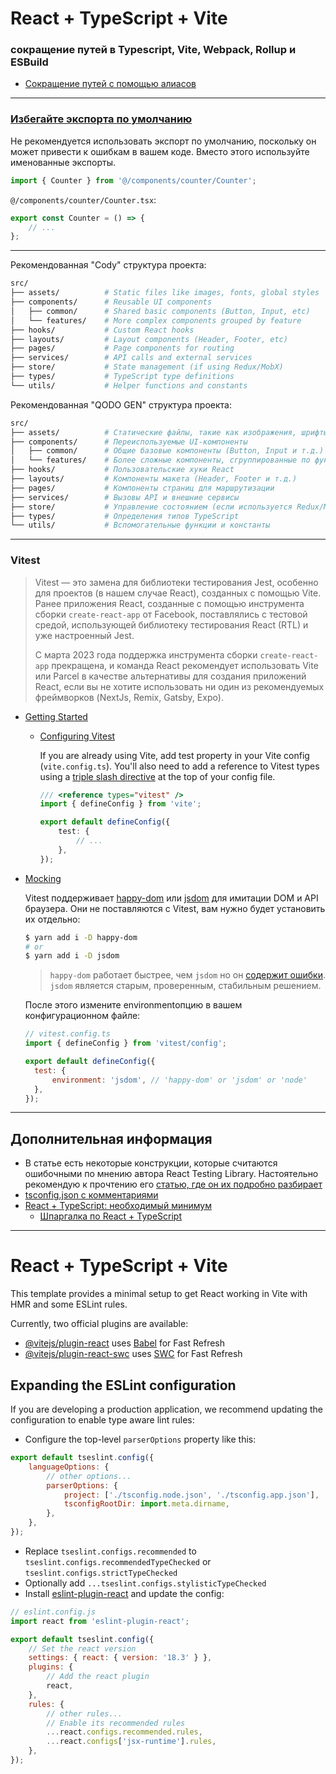 # React + TypeScript + Vite

### сокращение путей в Typescript, Vite, Webpack, Rollup и ESBuild

- [Сокращение путей с помощью алиасов ](https://vc.ru/dev/661503-sokrashenie-putei-s-pomoshyu-aliasov)

<hr>

### [Избегайте экспорта по умолчанию](https://basarat.gitbook.io/typescript/main-1/defaultisbad)

Не рекомендуется использовать экспорт по умолчанию, поскольку он может привести к ошибкам в вашем коде. Вместо этого используйте именованные экспорты.

```typescript
import { Counter } from '@/components/counter/Counter';
```

`@/components/counter/Counter.tsx`:

```typescript
export const Counter = () => {
	// ...
};
```

<hr>

Рекомендованная "Cody" структура проекта:

```bash
src/
├── assets/          # Static files like images, fonts, global styles
├── components/      # Reusable UI components
│   ├── common/      # Shared basic components (Button, Input, etc)
│   └── features/    # More complex components grouped by feature
├── hooks/           # Custom React hooks
├── layouts/         # Layout components (Header, Footer, etc)
├── pages/           # Page components for routing
├── services/        # API calls and external services
├── store/           # State management (if using Redux/MobX)
├── types/           # TypeScript type definitions
└── utils/           # Helper functions and constants
```

Рекомендованная "QODO GEN" структура проекта:

```bash
src/
├── assets/          # Статические файлы, такие как изображения, шрифты, глобальные стили
├── components/      # Переиспользуемые UI-компоненты
│   ├── common/      # Общие базовые компоненты (Button, Input и т.д.)
│   └── features/    # Более сложные компоненты, сгруппированные по функциям
├── hooks/           # Пользовательские хуки React
├── layouts/         # Компоненты макета (Header, Footer и т.д.)
├── pages/           # Компоненты страниц для маршрутизации
├── services/        # Вызовы API и внешние сервисы
├── store/           # Управление состоянием (если используется Redux/MobX)
├── types/           # Определения типов TypeScript
└── utils/           # Вспомогательные функции и константы
```

<hr>

### Vitest

> Vitest — это замена для библиотеки тестирования Jest, особенно для проектов (в нашем случае React), созданных с помощью Vite. Ранее приложения React, созданные с помощью инструмента сборки `create-react-app` от Facebook, поставлялись с тестовой средой, использующей библиотеку тестирования React (RTL) и уже настроенный Jest.
>
> С марта 2023 года поддержка инструмента сборки `create-react-app` прекращена, и команда React рекомендует использовать Vite или Parcel в качестве альтернативы для создания приложений React, если вы не хотите использовать ни один из рекомендуемых фреймворков (NextJs, Remix, Gatsby, Expo).

- [Getting Started ](https://vitest.dev/guide/)

  - [Configuring Vitest ](https://vitest.dev/guide/#configuring-vitest)

    If you are already using Vite, add test property in your Vite config (`vite.config.ts`). You'll also need to add a reference to Vitest types using a [triple slash directive](https://www.typescriptlang.org/docs/handbook/triple-slash-directives.html#-reference-types-) at the top of your config file.

    ```ts
    /// <reference types="vitest" />
    import { defineConfig } from 'vite';

    export default defineConfig({
    	test: {
    		// ...
    	},
    });
    ```

- [Mocking](https://vitest.dev/guide/features.html#mocking)

  Vitest поддерживает [happy-dom](https://github.com/capricorn86/happy-dom) или [jsdom](https://github.com/jsdom/jsdom) для имитации DOM и API браузера. Они не поставляются с Vitest, вам нужно будет установить их отдельно:

  ```bash
  $ yarn add i -D happy-dom
  # or
  $ yarn add i -D jsdom
  ```

  > `happy-dom` работает быстрее, чем `jsdom` но он [содержит ошибки](https://github.com/vitest-dev/vitest/discussions/1607). `jsdom` является старым, проверенным, стабильным решением.

  После этого измените environmentопцию в вашем конфигурационном файле:

  ```js
  // vitest.config.ts
  import { defineConfig } from 'vitest/config';

  export default defineConfig({
  	test: {
  		environment: 'jsdom', // 'happy-dom' or 'jsdom' or 'node'
  	},
  });
  ```

<hr>

## Дополнительная информация

- В статье есть некоторые конструкции, которые считаются ошибочными по мнению автора React Testing Library. Настоятельно рекомендую к прочтению его [статью, где он их подробно разбирает](https://kentcdodds.com/blog/common-mistakes-with-react-testing-library)
- [tsconfig.json с комментариями](https://gist.github.com/KRostyslav/82a25c469ffa6652825d58537ac6bc22)
- [React + TypeScript: необходимый минимум](https://habr.com/ru/companies/timeweb/articles/707744/)
  - [Шпаргалка по React + TypeScript](https://my-js.org/docs/cheatsheet/react-typescript/)

<hr>

# React + TypeScript + Vite

This template provides a minimal setup to get React working in Vite with HMR and some ESLint rules.

Currently, two official plugins are available:

- [@vitejs/plugin-react](https://github.com/vitejs/vite-plugin-react/blob/main/packages/plugin-react/README.md) uses [Babel](https://babeljs.io/) for Fast Refresh
- [@vitejs/plugin-react-swc](https://github.com/vitejs/vite-plugin-react-swc) uses [SWC](https://swc.rs/) for Fast Refresh

## Expanding the ESLint configuration

If you are developing a production application, we recommend updating the configuration to enable type aware lint rules:

- Configure the top-level `parserOptions` property like this:

```js
export default tseslint.config({
	languageOptions: {
		// other options...
		parserOptions: {
			project: ['./tsconfig.node.json', './tsconfig.app.json'],
			tsconfigRootDir: import.meta.dirname,
		},
	},
});
```

- Replace `tseslint.configs.recommended` to `tseslint.configs.recommendedTypeChecked` or `tseslint.configs.strictTypeChecked`
- Optionally add `...tseslint.configs.stylisticTypeChecked`
- Install [eslint-plugin-react](https://github.com/jsx-eslint/eslint-plugin-react) and update the config:

```js
// eslint.config.js
import react from 'eslint-plugin-react';

export default tseslint.config({
	// Set the react version
	settings: { react: { version: '18.3' } },
	plugins: {
		// Add the react plugin
		react,
	},
	rules: {
		// other rules...
		// Enable its recommended rules
		...react.configs.recommended.rules,
		...react.configs['jsx-runtime'].rules,
	},
});
```
